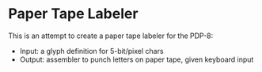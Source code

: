 # Paper Tape Labeler

This is an attempt to create a paper tape labeler for the PDP-8: 
 * Input: a glyph definition for 5-bit/pixel chars
 * Output: assembler to punch letters on paper tape, given keyboard input
